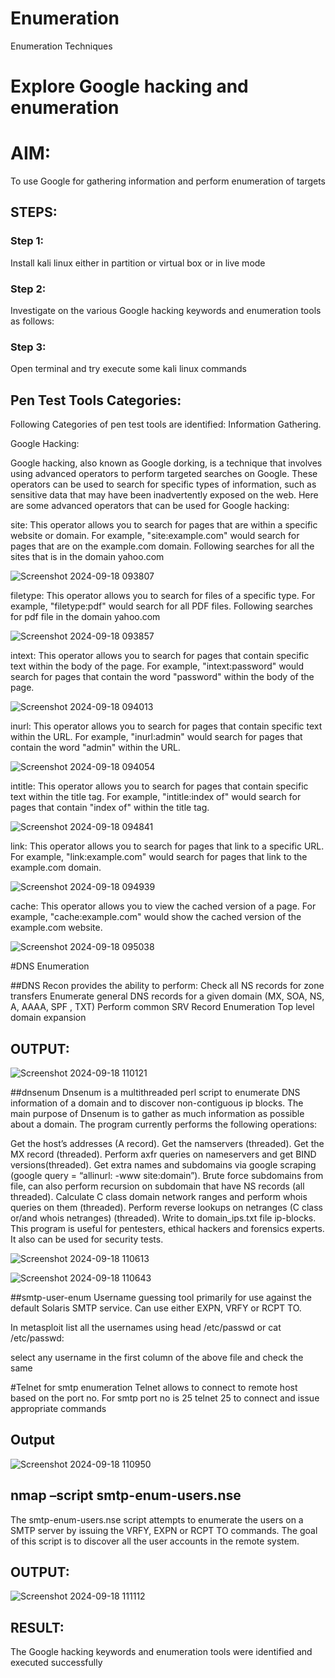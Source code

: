 # Enumeration
Enumeration Techniques

# Explore Google hacking and enumeration 

# AIM:

To use Google for gathering information and perform enumeration of targets

## STEPS:

### Step 1:

Install kali linux either in partition or virtual box or in live mode

### Step 2:

Investigate on the various Google hacking keywords and enumeration tools as follows:


### Step 3:
Open terminal and try execute some kali linux commands

## Pen Test Tools Categories:  

Following Categories of pen test tools are identified:
Information Gathering.

Google Hacking:

Google hacking, also known as Google dorking, is a technique that involves using advanced operators to perform targeted searches on Google. These operators can be used to search for specific types of information, such as sensitive data that may have been inadvertently exposed on the web. Here are some advanced operators that can be used for Google hacking:

site: This operator allows you to search for pages that are within a specific website or domain. For example, "site:example.com" would search for pages that are on the example.com domain.
Following searches for all the sites that is in the domain yahoo.com

![Screenshot 2024-09-18 093807](https://github.com/user-attachments/assets/60d3e176-6100-4016-812b-d61ba6fd65b4)


filetype: This operator allows you to search for files of a specific type. For example, "filetype:pdf" would search for all PDF files.
Following searches for pdf file in the domain yahoo.com

![Screenshot 2024-09-18 093857](https://github.com/user-attachments/assets/e6acfd44-053d-4e88-8779-91611b8d658f)


intext: This operator allows you to search for pages that contain specific text within the body of the page. For example, "intext:password" would search for pages that contain the word "password" within the body of the page.

![Screenshot 2024-09-18 094013](https://github.com/user-attachments/assets/1a00da45-418c-46a4-88a9-3c4fda88e8ee)


inurl: This operator allows you to search for pages that contain specific text within the URL. For example, "inurl:admin" would search for pages that contain the word "admin" within the URL.

![Screenshot 2024-09-18 094054](https://github.com/user-attachments/assets/ee1273e6-5015-4b7a-8989-e3e0097bb900)

intitle: This operator allows you to search for pages that contain specific text within the title tag. For example, "intitle:index of" would search for pages that contain "index of" within the title tag.

![Screenshot 2024-09-18 094841](https://github.com/user-attachments/assets/90b7097f-70e5-4c1b-9d7d-898e572e4fab)

link: This operator allows you to search for pages that link to a specific URL. For example, "link:example.com" would search for pages that link to the example.com domain.

![Screenshot 2024-09-18 094939](https://github.com/user-attachments/assets/a30096a4-d669-4f23-bbe8-e502a02f8706)

cache: This operator allows you to view the cached version of a page. For example, "cache:example.com" would show the cached version of the example.com website.

![Screenshot 2024-09-18 095038](https://github.com/user-attachments/assets/acfba47c-a48b-4202-9613-189aeb9d2d57)

 
#DNS Enumeration


##DNS Recon
provides the ability to perform:
Check all NS records for zone transfers
Enumerate general DNS records for a given domain (MX, SOA, NS, A, AAAA, SPF , TXT)
Perform common SRV Record Enumeration
Top level domain expansion
## OUTPUT:

![Screenshot 2024-09-18 110121](https://github.com/user-attachments/assets/b57ec8db-278c-4752-ab5d-e78fa7b10fcc)




##dnsenum
Dnsenum is a multithreaded perl script to enumerate DNS information of a domain and to discover non-contiguous ip blocks. The main purpose of Dnsenum is to gather as much information as possible about a domain. The program currently performs the following operations:

Get the host’s addresses (A record).
Get the namservers (threaded).
Get the MX record (threaded).
Perform axfr queries on nameservers and get BIND versions(threaded).
Get extra names and subdomains via google scraping (google query = “allinurl: -www site:domain”).
Brute force subdomains from file, can also perform recursion on subdomain that have NS records (all threaded).
Calculate C class domain network ranges and perform whois queries on them (threaded).
Perform reverse lookups on netranges (C class or/and whois netranges) (threaded).
Write to domain_ips.txt file ip-blocks.
This program is useful for pentesters, ethical hackers and forensics experts. It also can be used for security tests.

![Screenshot 2024-09-18 110613](https://github.com/user-attachments/assets/d8dee227-3eb6-42d4-a5c4-536a32a3d463)

![Screenshot 2024-09-18 110643](https://github.com/user-attachments/assets/36cead05-cb08-4852-9a66-daae87ee3fed)


##smtp-user-enum
Username guessing tool primarily for use against the default Solaris SMTP service. Can use either EXPN, VRFY or RCPT TO.


In metasploit list all the usernames using head /etc/passwd or cat /etc/passwd:

select any username in the first column of the above file and check the same


#Telnet for smtp enumeration
Telnet allows to connect to remote host based on the port no. For smtp port no is 25
telnet <host address> 25 to connect
and issue appropriate commands
  
 ## Output

  ![Screenshot 2024-09-18 110950](https://github.com/user-attachments/assets/c6991bee-51b1-472a-9809-708d2ff63661)

  

## nmap –script smtp-enum-users.nse <hostname>

The smtp-enum-users.nse script attempts to enumerate the users on a SMTP server by issuing the VRFY, EXPN or RCPT TO commands. The goal of this script is to discover all the user accounts in the remote system.


## OUTPUT:

![Screenshot 2024-09-18 111112](https://github.com/user-attachments/assets/04455747-8a03-402e-8de1-8282be14af3a)


## RESULT:
The Google hacking keywords and enumeration tools were identified and executed successfully

